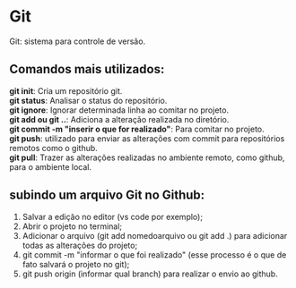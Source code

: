 # Git

Git: sistema para controle de versão.  

## Comandos mais utilizados:  

**git init**: Cria um repositório git.  
**git status**: Analisar o status do repositório.  
**git ignore**: Ignorar determinada linha ao comitar no projeto.  
**git add ou git ..**: Adiciona a alteração realizada no diretório.  
**git commit -m "inserir o que for realizado"**: Para comitar no projeto.  
**git push**: utilizado para enviar as alterações com commit para repositórios remotos como o github.  
**git pull**: Trazer as alterações realizadas no ambiente remoto, como github, para o ambiente local.  

## subindo um arquivo Git no Github:  

1. Salvar a edição no editor (vs code por exemplo);  
2. Abrir o projeto no terminal;  
3. Adicionar o arquivo (git add nomedoarquivo ou git add .) para adicionar todas as alterações do projeto;  
4. git commit -m "informar o que foi realizado" (esse processo é o que de fato salvará o projeto no git);  
5. git push origin (informar qual branch) para realizar o envio ao github.  

